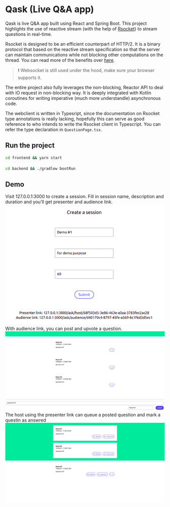 # Qask (Live Q&A app)
Qask is live Q&A app built using React and Spring Boot. 
This project highlights the use of reactive stream (with the help of [Rsocket](https://rsocket.io/)) to stream questions in real-time. 

Rsocket is designed to be an efficient counterpart of HTTP/2. It is a binary protocol that based on the reactive stream specification so that the server can maintain communications while not blocking other computations on the thread. You can read more of the benefits over [here](https://rsocket.io/about/motivations).

> ❗ Websocket is still used under the hood, make sure your browser supports it.

The entire project also fully leverages the non-blocking, Reactor API to deal with IO request in non-blocking way. It is deeply integrated with Kotlin coroutines for writing imperative (much more understandle) asynchronous code.

The webclient is written in Typesript, since the documentation on Rsocket type annotations is really lacking, hopefully this can serve as good reference to who intends to write the Rsocket client in Typescript. You can refer the type declaration in `QuestionPage.tsx`.

## Run the project
``` bash
cd frontend && yarn start

cd backend && ./gradlew bootRun
```

## Demo
Visit 127.0.0.1:3000 to create a session. Fill in session name, description and duration and you'll get presenter and audience link.
![create session](demo/create_session.png)
With audience link, you can post and upvote a question.
![questioner_view](demo/questioner_view.png)
The host using the presenter link can queue a posted question and mark a questin as answred
![host_view](demo/host_view.png)